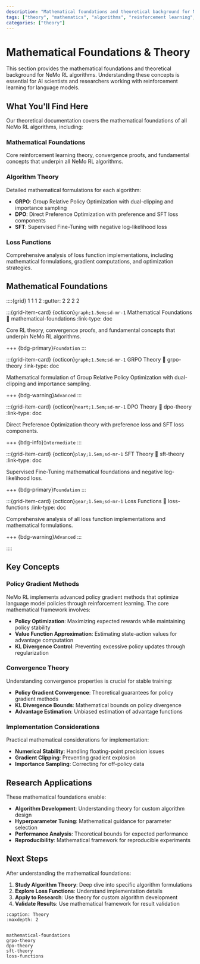 ```yaml
---
description: "Mathematical foundations and theoretical background for NeMo RL algorithms including GRPO, DPO, and SFT."
tags: ["theory", "mathematics", "algorithms", "reinforcement learning", "foundations"]
categories: ["theory"]
---
```


# Mathematical Foundations & Theory

This section provides the mathematical foundations and theoretical background for NeMo RL algorithms. Understanding these concepts is essential for AI scientists and researchers working with reinforcement learning for language models.

## What You'll Find Here

Our theoretical documentation covers the mathematical foundations of all NeMo RL algorithms, including:

### **Mathematical Foundations**
Core reinforcement learning theory, convergence proofs, and fundamental concepts that underpin all NeMo RL algorithms.

### **Algorithm Theory**
Detailed mathematical formulations for each algorithm:
- **GRPO**: Group Relative Policy Optimization with dual-clipping and importance sampling
- **DPO**: Direct Preference Optimization with preference and SFT loss components  
- **SFT**: Supervised Fine-Tuning with negative log-likelihood loss

### **Loss Functions**
Comprehensive analysis of loss function implementations, including mathematical formulations, gradient computations, and optimization strategies.

## Mathematical Foundations

::::{grid} 1 1 1 2
:gutter: 2 2 2 2

:::{grid-item-card} {octicon}`graph;1.5em;sd-mr-1` Mathematical Foundations
:link: mathematical-foundations
:link-type: doc

Core RL theory, convergence proofs, and fundamental concepts that underpin NeMo RL algorithms.

+++
{bdg-primary}`Foundation`
:::

:::{grid-item-card} {octicon}`graph;1.5em;sd-mr-1` GRPO Theory
:link: grpo-theory
:link-type: doc

Mathematical formulation of Group Relative Policy Optimization with dual-clipping and importance sampling.

+++
{bdg-warning}`Advanced`
:::

:::{grid-item-card} {octicon}`heart;1.5em;sd-mr-1` DPO Theory
:link: dpo-theory
:link-type: doc

Direct Preference Optimization theory with preference loss and SFT loss components.

+++
{bdg-info}`Intermediate`
:::

:::{grid-item-card} {octicon}`play;1.5em;sd-mr-1` SFT Theory
:link: sft-theory
:link-type: doc

Supervised Fine-Tuning mathematical foundations and negative log-likelihood loss.

+++
{bdg-primary}`Foundation`
:::

:::{grid-item-card} {octicon}`gear;1.5em;sd-mr-1` Loss Functions
:link: loss-functions
:link-type: doc

Comprehensive analysis of all loss function implementations and mathematical formulations.

+++
{bdg-warning}`Advanced`
:::

::::

## Key Concepts

### Policy Gradient Methods
NeMo RL implements advanced policy gradient methods that optimize language model policies through reinforcement learning. The core mathematical framework involves:

- **Policy Optimization**: Maximizing expected rewards while maintaining policy stability
- **Value Function Approximation**: Estimating state-action values for advantage computation
- **KL Divergence Control**: Preventing excessive policy updates through regularization

### Convergence Theory
Understanding convergence properties is crucial for stable training:

- **Policy Gradient Convergence**: Theoretical guarantees for policy gradient methods
- **KL Divergence Bounds**: Mathematical bounds on policy divergence
- **Advantage Estimation**: Unbiased estimation of advantage functions

### Implementation Considerations
Practical mathematical considerations for implementation:

- **Numerical Stability**: Handling floating-point precision issues
- **Gradient Clipping**: Preventing gradient explosion
- **Importance Sampling**: Correcting for off-policy data

## Research Applications

These mathematical foundations enable:

- **Algorithm Development**: Understanding theory for custom algorithm design
- **Hyperparameter Tuning**: Mathematical guidance for parameter selection
- **Performance Analysis**: Theoretical bounds for expected performance
- **Reproducibility**: Mathematical framework for reproducible experiments

## Next Steps

After understanding the mathematical foundations:

1. **Study Algorithm Theory**: Deep dive into specific algorithm formulations
2. **Explore Loss Functions**: Understand implementation details
3. **Apply to Research**: Use theory for custom algorithm development
4. **Validate Results**: Use mathematical framework for result validation

```{toctree}
:caption: Theory
:maxdepth: 2


mathematical-foundations
grpo-theory
dpo-theory
sft-theory
loss-functions
``` 